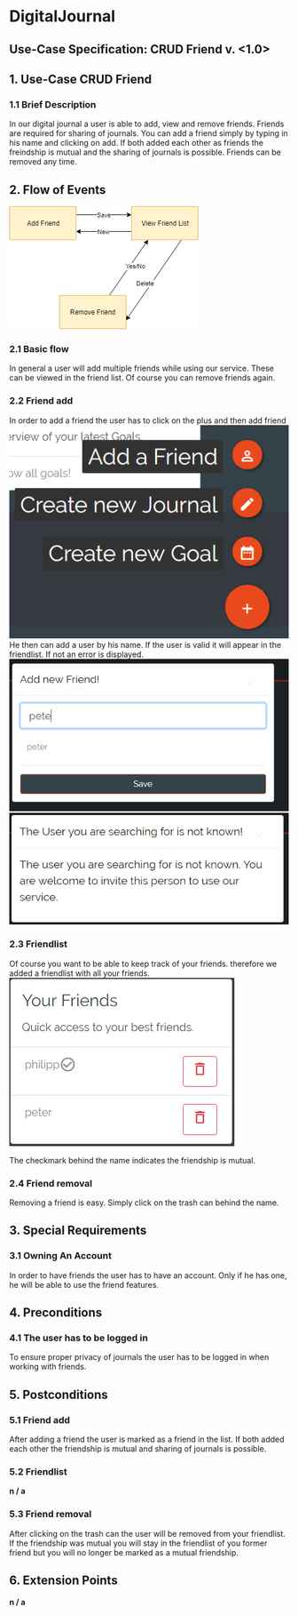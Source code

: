 # DigitalJournal
## Use-Case Specification: CRUD Friend  v. <1.0>


## 1. Use-Case CRUD Friend

### 1.1 Brief Description
In our digital journal a user is able to add, view and remove friends. Friends are required for sharing of journals.
You can add a friend simply by typing in his name and clicking on add. If both added each other as friends the freindship is mutual and the sharing of journals is possible. Friends can be removed any time.

## 2. Flow of Events

![AD_CRUD_FRIEND](ad_crud_friend.png)

### 2.1 Basic flow

In general a user will add multiple friends while using our service. These can be viewed in the friend list. Of course you can remove friends again.

### 2.2 Friend add

In order to add a friend the user has to click on the plus and then add friend ![hamburger_button](Add_friend_hamburger_button.PNG)
He then can add a user by his name. If the user is valid it will appear in the friendlist. If not an error is displayed.
![add_friend](Add_friend.PNG)
![add_firend_invalid_user](add_friend_invalid_user.PNG)

### 2.3 Friendlist

Of course you want to be able to keep track of your friends. therefore we added a friendlist with all your friends.
![friendlist](friendlist.png)

The checkmark behind the name indicates the friendship is mutual. 

### 2.4 Friend removal

Removing a friend is easy. Simply click on the trash can behind the name.

## 3. Special Requirements

### 3.1 Owning An Account
        
In order to have friends the user has to have an account. Only if he has one, he will be able to use the friend features.

## 4. Preconditions

### 4.1 The user has to be logged in

To ensure proper privacy of journals the user has to be logged in when working with friends.


## 5. Postconditions

### 5.1 Friend add

After adding a friend the user is marked as a friend in the list. If both added each other the friendship is mutual and sharing of journals is possible.

### 5.2 Friendlist

**n / a** 

### 5.3 Friend removal

After clicking on the trash can the user will be removed from your friendlist. If the friendship was mutual you will stay in the friendlist of you former friend but you will no longer be marked as a mutual friendship.

## 6. Extension Points

**n / a**